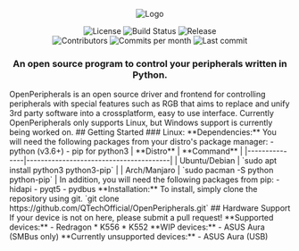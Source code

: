 <p align="center">
  <img src="https://i.imgur.com/CyxC7a4.jpg" alt="Logo"></img>
</p>

<p align="center">
  <img src="https://img.shields.io/github/license/QTechOfficial/OpenPeripherals" alt="License">
  <img src="https://img.shields.io/travis/QTechOfficial/OpenPeripherals" alt="Build Status">
  <img src="https://img.shields.io/github/release-date/QTechOfficial/OpenPeripherals" alt="Release">
  <br>
  <img src="https://img.shields.io/github/contributors/QTechOfficial/OpenPeripherals" alt="Contributors">
  <img src="https://img.shields.io/github/commit-activity/m/QTechOfficial/OpenPeripherals" alt="Commits per month">
  <img src="https://img.shields.io/github/last-commit/QTechOfficial/OpenPeripherals" alt="Last commit">
</p>

<h3 align="center">An open source program to control your peripherals written in Python.</h3>

<!-- 
Screenshots will go here!
--!>

OpenPeripherals is an open source driver and frontend for controlling peripherals with special features such as RGB that aims to replace and unify 3rd party software into a crossplatform, easy to use interface.

Currently OpenPeripherals only supports Linux, but Windows support is currently being worked on.

## Getting Started
### Linux:

**Dependencies:**

You will need the following packages from your distro's package manager:
- python (v3.6+)
- pip for python3

| **Distro**    | **Command**                            |
|---------------|----------------------------------------|
| Ubuntu/Debian | `sudo apt install python3 python3-pip` |
| Arch/Manjaro  | `sudo pacman -S python python-pip`     |

In addition, you will need the following packages from pip:
- hidapi
- pyqt5
- pydbus

**Installation:**
To install, simply clone the repository using git.

`git clone https://github.com/QTechOfficial/OpenPeripherals.git`

## Hardware Support
If your device is not on here, please submit a pull request!

**Supported devices:**
- Redragon
  * K556
  * K552

**WIP devices:**
- ASUS Aura (SMBus only)

**Currently unsupported devices:**
- ASUS Aura (USB)
